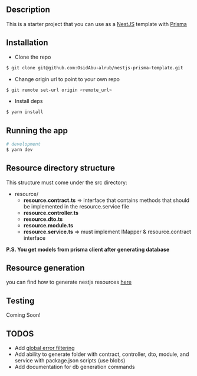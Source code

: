## Description

This is a starter project that you can use as a [NestJS](https://github.com/nestjs/nest) template with [Prisma](https://www.prisma.io/docs/)

## Installation

- Clone the repo

```bash
$ git clone git@github.com:OsidAbu-alrub/nestjs-prisma-template.git
```

- Change origin url to point to your own repo

```bash
$ git remote set-url origin <remote_url>
```

- Install deps

```bash
$ yarn install
```

## Running the app

```bash
# development
$ yarn dev
```

## Resource directory structure

This structure must come under the src directory:

- resource/
  - **resource.contract.ts** => interface that contains methods that should be implemented in the resource.service file
  - **resource.controller.ts**
  - **resource.dto.ts**
  - **resource.module.ts**
  - **resource.service.ts** => must implement IMapper & resource.contract interface

**P.S. You get models from prisma client after generating database**

## Resource generation

you can find how to generate nestjs resources [here](https://docs.nestjs.com/cli/usages#:~:text=nest%20generate%20%3Cschematic%3E%20%3Cname%3E%20%5Boptions%5D)

## Testing

Coming Soon!

## TODOS

- Add [global error filtering](https://docs.nestjs.com/exception-filters)
- Add ability to generate folder with contract, controller, dto, module, and service with package.json scripts (use blobs)
- Add documentation for db generation commands
